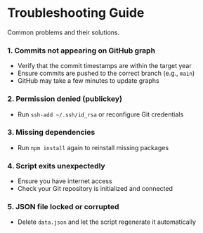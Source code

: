# Troubleshooting Guide

Common problems and their solutions.

### 1. Commits not appearing on GitHub graph
- Verify that the commit timestamps are within the target year  
- Ensure commits are pushed to the correct branch (e.g., `main`)  
- GitHub may take a few minutes to update graphs

### 2. Permission denied (publickey)
- Run `ssh-add ~/.ssh/id_rsa` or reconfigure Git credentials

### 3. Missing dependencies
- Run `npm install` again to reinstall missing packages

### 4. Script exits unexpectedly
- Ensure you have internet access  
- Check your Git repository is initialized and connected

### 5. JSON file locked or corrupted
- Delete `data.json` and let the script regenerate it automatically
